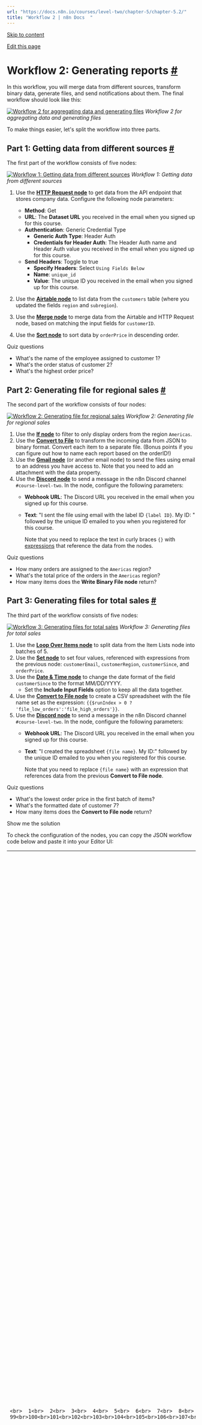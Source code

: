 ```yaml
---
url: "https://docs.n8n.io/courses/level-two/chapter-5/chapter-5.2/"
title: "Workflow 2 | n8n Docs  "
---
```


[Skip to content](https://docs.n8n.io/courses/level-two/chapter-5/chapter-5.2/#workflow-2-generating-reports)

[Edit this page](https://github.com/n8n-io/n8n-docs/edit/main/docs/courses/level-two/chapter-5/chapter-5.2.md "Edit this page")

# Workflow 2: Generating reports [\#](https://docs.n8n.io/courses/level-two/chapter-5/chapter-5.2/\#workflow-2-generating-reports "Permanent link")

In this workflow, you will merge data from different sources, transform binary data, generate files, and send notifications about them. The final workflow should look like this:

[![Workflow 2 for aggregating data and generating files](https://docs.n8n.io/_images/courses/level-two/chapter-five/workflow2.png)](https://docs.n8n.io/_images/courses/level-two/chapter-five/workflow2.png) _Workflow 2 for aggregating data and generating files_

To make things easier, let's split the workflow into three parts.

## Part 1: Getting data from different sources [\#](https://docs.n8n.io/courses/level-two/chapter-5/chapter-5.2/\#part-1-getting-data-from-different-sources "Permanent link")

The first part of the workflow consists of five nodes:

[![Workflow 1: Getting data from different sources](https://docs.n8n.io/_images/courses/level-two/chapter-five/workflow2_1.png)](https://docs.n8n.io/_images/courses/level-two/chapter-five/workflow2_1.png) _Workflow 1: Getting data from different sources_

1. Use the [**HTTP Request node**](https://docs.n8n.io/integrations/builtin/core-nodes/n8n-nodes-base.httprequest/) to get data from the API endpoint that stores company data. Configure the following node parameters:
   - **Method**: Get
   - **URL**: The **Dataset URL** you received in the email when you signed up for this course.
   - **Authentication**: Generic Credential Type
     - **Generic Auth Type**: Header Auth
     - **Credentials for Header Auth**: The Header Auth name and Header Auth value you received in the email when you signed up for this course.
   - **Send Headers**: Toggle to true
     - **Specify Headers**: Select `Using Fields Below`
     - **Name**: `unique_id`
     - **Value**: The unique ID you received in the email when you signed up for this course.
2. Use the [**Airtable node**](https://docs.n8n.io/integrations/builtin/app-nodes/n8n-nodes-base.airtable/) to list data from the `customers` table (where you updated the fields `region` and `subregion`).

3. Use the [**Merge node**](https://docs.n8n.io/integrations/builtin/core-nodes/n8n-nodes-base.merge/) to merge data from the Airtable and HTTP Request node, based on matching the input fields for `customerID`.
4. Use the [**Sort node**](https://docs.n8n.io/integrations/builtin/core-nodes/n8n-nodes-base.sort/) to sort data by `orderPrice` in descending order.

Quiz questions

- What's the name of the employee assigned to customer 1?
- What's the order status of customer 2?
- What's the highest order price?

## Part 2: Generating file for regional sales [\#](https://docs.n8n.io/courses/level-two/chapter-5/chapter-5.2/\#part-2-generating-file-for-regional-sales "Permanent link")

The second part of the workflow consists of four nodes:

[![Workflow 2: Generating file for regional sales](https://docs.n8n.io/_images/courses/level-two/chapter-five/workflow2_2.png)](https://docs.n8n.io/_images/courses/level-two/chapter-five/workflow2_2.png) _Workflow 2: Generating file for regional sales_

1. Use the [**If node**](https://docs.n8n.io/integrations/builtin/core-nodes/n8n-nodes-base.if/) to filter to only display orders from the region `Americas`.
2. Use the [**Convert to File**](https://docs.n8n.io/integrations/builtin/core-nodes/n8n-nodes-base.converttofile/) to transform the incoming data from JSON to binary format. Convert each item to a separate file. (Bonus points if you can figure out how to name each report based on the orderID!)
3. Use the [**Gmail node**](https://docs.n8n.io/integrations/builtin/app-nodes/n8n-nodes-base.gmail/) (or another email node) to send the files using email to an address you have access to. Note that you need to add an attachment with the data property.
4. Use the [**Discord node**](https://docs.n8n.io/integrations/builtin/app-nodes/n8n-nodes-base.discord/) to send a message in the n8n Discord channel `#course-level-two`. In the node, configure the following parameters:
   - **Webhook URL**: The Discord URL you received in the email when you signed up for this course.
   - **Text**: "I sent the file using email with the label ID `{label ID}`. My ID: " followed by the unique ID emailed to you when you registered for this course.

      Note that you need to replace the text in curly braces `{}` with [expressions](https://docs.n8n.io/glossary/#expression-n8n) that reference the data from the nodes.

Quiz questions

- How many orders are assigned to the `Americas` region?
- What's the total price of the orders in the `Americas` region?
- How many items does the **Write Binary File node** return?

## Part 3: Generating files for total sales [\#](https://docs.n8n.io/courses/level-two/chapter-5/chapter-5.2/\#part-3-generating-files-for-total-sales "Permanent link")

The third part of the workflow consists of five nodes:

[![Workflow 3: Generating files for total sales](https://docs.n8n.io/_images/courses/level-two/chapter-five/workflow2_3.png)](https://docs.n8n.io/_images/courses/level-two/chapter-five/workflow2_3.png) _Workflow 3: Generating files for total sales_

1. Use the [**Loop Over Items node**](https://docs.n8n.io/integrations/builtin/core-nodes/n8n-nodes-base.splitinbatches/) to split data from the Item Lists node into batches of 5.
2. Use the [**Set node**](https://docs.n8n.io/integrations/builtin/core-nodes/n8n-nodes-base.set/) to set four values, referenced with expressions from the previous node: `customerEmail`, `customerRegion`, `customerSince`, and `orderPrice`.
3. Use the [**Date & Time node**](https://docs.n8n.io/integrations/builtin/core-nodes/n8n-nodes-base.datetime/) to change the date format of the field `customerSince` to the format MM/DD/YYYY.
   - Set the **Include Input Fields** option to keep all the data together.
4. Use the [**Convert to File node**](https://docs.n8n.io/integrations/builtin/core-nodes/n8n-nodes-base.converttofile/) to create a CSV spreadsheet with the file name set as the expression: `{{$runIndex > 0 ? 'file_low_orders':'file_high_orders'}}`.
5. Use the [**Discord node**](https://docs.n8n.io/integrations/builtin/app-nodes/n8n-nodes-base.discord/) to send a message in the n8n Discord channel `#course-level-two`. In the node, configure the following parameters:
   - **Webhook URL**: The Discord URL you received in the email when you signed up for this course.
   - **Text**: "I created the spreadsheet `{file name}`. My ID:" followed by the unique ID emailed to you when you registered for this course.

      Note that you need to replace `{file name}` with an expression that references data from the previous **Convert to File node**.

Quiz questions

- What's the lowest order price in the first batch of items?
- What's the formatted date of customer 7?
- How many items does the **Convert to File node** return?

Show me the solution

To check the configuration of the nodes, you can copy the JSON workflow code below and paste it into your Editor UI:

|     |     |
| --- | --- |
| ```<br>  1<br>  2<br>  3<br>  4<br>  5<br>  6<br>  7<br>  8<br>  9<br> 10<br> 11<br> 12<br> 13<br> 14<br> 15<br> 16<br> 17<br> 18<br> 19<br> 20<br> 21<br> 22<br> 23<br> 24<br> 25<br> 26<br> 27<br> 28<br> 29<br> 30<br> 31<br> 32<br> 33<br> 34<br> 35<br> 36<br> 37<br> 38<br> 39<br> 40<br> 41<br> 42<br> 43<br> 44<br> 45<br> 46<br> 47<br> 48<br> 49<br> 50<br> 51<br> 52<br> 53<br> 54<br> 55<br> 56<br> 57<br> 58<br> 59<br> 60<br> 61<br> 62<br> 63<br> 64<br> 65<br> 66<br> 67<br> 68<br> 69<br> 70<br> 71<br> 72<br> 73<br> 74<br> 75<br> 76<br> 77<br> 78<br> 79<br> 80<br> 81<br> 82<br> 83<br> 84<br> 85<br> 86<br> 87<br> 88<br> 89<br> 90<br> 91<br> 92<br> 93<br> 94<br> 95<br> 96<br> 97<br> 98<br> 99<br>100<br>101<br>102<br>103<br>104<br>105<br>106<br>107<br>108<br>109<br>110<br>111<br>112<br>113<br>114<br>115<br>116<br>117<br>118<br>119<br>120<br>121<br>122<br>123<br>124<br>125<br>126<br>127<br>128<br>129<br>130<br>131<br>132<br>133<br>134<br>135<br>136<br>137<br>138<br>139<br>140<br>141<br>142<br>143<br>144<br>145<br>146<br>147<br>148<br>149<br>150<br>151<br>152<br>153<br>154<br>155<br>156<br>157<br>158<br>159<br>160<br>161<br>162<br>163<br>164<br>165<br>166<br>167<br>168<br>169<br>170<br>171<br>172<br>173<br>174<br>175<br>176<br>177<br>178<br>179<br>180<br>181<br>182<br>183<br>184<br>185<br>186<br>187<br>188<br>189<br>190<br>191<br>192<br>193<br>194<br>195<br>196<br>197<br>198<br>199<br>200<br>201<br>202<br>203<br>204<br>205<br>206<br>207<br>208<br>209<br>210<br>211<br>212<br>213<br>214<br>215<br>216<br>217<br>218<br>219<br>220<br>221<br>222<br>223<br>224<br>225<br>226<br>227<br>228<br>229<br>230<br>231<br>232<br>233<br>234<br>235<br>236<br>237<br>238<br>239<br>240<br>241<br>242<br>243<br>244<br>245<br>246<br>247<br>248<br>249<br>250<br>251<br>252<br>253<br>254<br>255<br>256<br>257<br>258<br>259<br>260<br>261<br>262<br>263<br>264<br>265<br>266<br>267<br>268<br>269<br>270<br>271<br>272<br>273<br>274<br>275<br>276<br>277<br>278<br>279<br>280<br>281<br>282<br>283<br>284<br>285<br>286<br>287<br>288<br>289<br>290<br>291<br>292<br>293<br>294<br>295<br>296<br>297<br>298<br>299<br>300<br>301<br>302<br>303<br>304<br>305<br>306<br>307<br>308<br>309<br>310<br>311<br>312<br>313<br>314<br>315<br>316<br>317<br>318<br>319<br>320<br>321<br>322<br>323<br>324<br>325<br>326<br>327<br>328<br>329<br>330<br>331<br>332<br>333<br>334<br>335<br>336<br>337<br>338<br>339<br>340<br>341<br>342<br>343<br>344<br>345<br>346<br>347<br>348<br>349<br>350<br>351<br>352<br>353<br>354<br>355<br>356<br>357<br>358<br>359<br>360<br>361<br>362<br>363<br>364<br>365<br>366<br>367<br>368<br>369<br>370<br>371<br>372<br>373<br>374<br>375<br>376<br>377<br>378<br>379<br>380<br>381<br>382<br>383<br>384<br>385<br>386<br>387<br>388<br>389<br>390<br>391<br>392<br>393<br>394<br>395<br>396<br>397<br>398<br>399<br>400<br>401<br>402<br>403<br>404<br>405<br>406<br>407<br>408<br>409<br>410<br>411<br>412<br>413<br>414<br>415<br>416<br>417<br>418<br>419<br>420<br>421<br>422<br>423<br>424<br>425<br>426<br>427<br>428<br>429<br>430<br>431<br>432<br>433<br>434<br>435<br>436<br>437<br>438<br>439<br>440<br>441<br>442<br>443<br>444<br>445<br>446<br>447<br>448<br>449<br>450<br>451<br>452<br>453<br>454<br>455<br>456<br>457<br>458<br>459<br>460<br>461<br>462<br>463<br>464<br>465<br>466<br>467<br>468<br>469<br>470<br>471<br>472<br>473<br>474<br>475<br>476<br>477<br>478<br>479<br>480<br>481<br>482<br>483<br>484<br>485<br>486<br>487<br>488<br>489<br>490<br>491<br>492<br>``` | ```<br>{<br>"meta": {<br>    "templateCredsSetupCompleted": true,<br>    "instanceId": "cb484ba7b742928a2048bf8829668bed5b5ad9787579adea888f05980292a4a7"<br>},<br>"nodes": [<br>    {<br>    "parameters": {<br>        "sendTo": "bart@n8n.io",<br>        "subject": "Your TPS Reports",<br>        "emailType": "text",<br>        "message": "Please find your TPS report attached.",<br>        "options": {<br>        "attachmentsUi": {<br>            "attachmentsBinary": [<br>            {}<br>            ]<br>        }<br>        }<br>    },<br>    "id": "d889eb42-8b34-4718-b961-38c8e7839ea6",<br>    "name": "Gmail",<br>    "type": "n8n-nodes-base.gmail",<br>    "typeVersion": 2.1,<br>    "position": [<br>        2100,<br>        500<br>    ],<br>    "credentials": {<br>        "gmailOAuth2": {<br>        "id": "HFesCcFcn1NW81yu",<br>        "name": "Gmail account 7"<br>        }<br>    }<br>    },<br>    {<br>    "parameters": {},<br>    "id": "c0236456-40be-4f8f-a730-e56cb62b7b5c",<br>    "name": "When clicking \"Execute workflow\"",<br>    "type": "n8n-nodes-base.manualTrigger",<br>    "typeVersion": 1,<br>    "position": [<br>        780,<br>        600<br>    ]<br>    },<br>    {<br>    "parameters": {<br>        "url": "https://internal.users.n8n.cloud/webhook/level2-erp",<br>        "authentication": "genericCredentialType",<br>        "genericAuthType": "httpHeaderAuth",<br>        "sendHeaders": true,<br>        "headerParameters": {<br>        "parameters": [<br>            {<br>            "name": "unique_id",<br>            "value": "recFIcD6UlSyxaVMQ"<br>            }<br>        ]<br>        },<br>        "options": {}<br>    },<br>    "id": "cc106fa0-6630-4c84-aea4-a4c7a3c149e9",<br>    "name": "HTTP Request",<br>    "type": "n8n-nodes-base.httpRequest",<br>    "typeVersion": 4.1,<br>    "position": [<br>        1000,<br>        500<br>    ],<br>    "credentials": {<br>        "httpHeaderAuth": {<br>        "id": "qeHdJdqqqaTC69cm",<br>        "name": "Course L2 Credentials"<br>        }<br>    }<br>    },<br>    {<br>    "parameters": {<br>        "operation": "search",<br>        "base": {<br>        "__rl": true,<br>        "value": "apprtKkVasbQDbFa1",<br>        "mode": "list",<br>        "cachedResultName": "All your base",<br>        "cachedResultUrl": "https://airtable.com/apprtKkVasbQDbFa1"<br>        },<br>        "table": {<br>        "__rl": true,<br>        "value": "tblInZ7jeNdlUOvxZ",<br>        "mode": "list",<br>        "cachedResultName": "Course L2, Workflow 1",<br>        "cachedResultUrl": "https://airtable.com/apprtKkVasbQDbFa1/tblInZ7jeNdlUOvxZ"<br>        },<br>        "options": {}<br>    },<br>    "id": "e5ae1927-b531-401c-9cb2-ecf1f2836ba6",<br>    "name": "Airtable",<br>    "type": "n8n-nodes-base.airtable",<br>    "typeVersion": 2,<br>    "position": [<br>        1000,<br>        700<br>    ],<br>    "credentials": {<br>        "airtableTokenApi": {<br>        "id": "MIplo6lY3AEsdf7L",<br>        "name": "Airtable Personal Access Token account 4"<br>        }<br>    }<br>    },<br>    {<br>    "parameters": {<br>        "mode": "combine",<br>        "mergeByFields": {<br>        "values": [<br>            {<br>            "field1": "customerID",<br>            "field2": "customerID"<br>            }<br>        ]<br>        },<br>        "options": {}<br>    },<br>    "id": "1cddc984-7fca-45e0-83b8-0c502cb4c78c",<br>    "name": "Merge",<br>    "type": "n8n-nodes-base.merge",<br>    "typeVersion": 2.1,<br>    "position": [<br>        1220,<br>        600<br>    ]<br>    },<br>    {<br>    "parameters": {<br>        "sortFieldsUi": {<br>        "sortField": [<br>            {<br>            "fieldName": "orderPrice",<br>            "order": "descending"<br>            }<br>        ]<br>        },<br>        "options": {}<br>    },<br>    "id": "2f55af2e-f69b-4f61-a9e5-c7eefaad93ba",<br>    "name": "Sort",<br>    "type": "n8n-nodes-base.sort",<br>    "typeVersion": 1,<br>    "position": [<br>        1440,<br>        600<br>    ]<br>    },<br>    {<br>    "parameters": {<br>        "conditions": {<br>        "options": {<br>            "caseSensitive": true,<br>            "leftValue": "",<br>            "typeValidation": "strict"<br>        },<br>        "conditions": [<br>            {<br>            "id": "d3afe65c-7c80-4caa-9d1c-33c62fbc2197",<br>            "leftValue": "={{ $json.region }}",<br>            "rightValue": "Americas",<br>            "operator": {<br>                "type": "string",<br>                "operation": "equals",<br>                "name": "filter.operator.equals"<br>            }<br>            }<br>        ],<br>        "combinator": "and"<br>        },<br>        "options": {}<br>    },<br>    "id": "2ed874a9-5bcf-4cc9-9b52-ea503a562892",<br>    "name": "If",<br>    "type": "n8n-nodes-base.if",<br>    "typeVersion": 2,<br>    "position": [<br>        1660,<br>        500<br>    ]<br>    },<br>    {<br>    "parameters": {<br>        "operation": "toJson",<br>        "mode": "each",<br>        "options": {<br>        "fileName": "=report_orderID_{{ $('If').item.json.orderID }}.json"<br>        }<br>    },<br>    "id": "d93b4429-2200-4a84-8505-16266fedfccd",<br>    "name": "Convert to File",<br>    "type": "n8n-nodes-base.convertToFile",<br>    "typeVersion": 1.1,<br>    "position": [<br>        1880,<br>        500<br>    ]<br>    },<br>    {<br>    "parameters": {<br>        "authentication": "webhook",<br>        "content": "I sent the file using email with the label ID  and wrote the binary file {file name}. My ID: 123",<br>        "options": {}<br>    },<br>    "id": "26f43f2c-1422-40de-9f40-dd2d80926b1c",<br>    "name": "Discord",<br>    "type": "n8n-nodes-base.discord",<br>    "typeVersion": 2,<br>    "position": [<br>        2320,<br>        500<br>    ],<br>    "credentials": {<br>        "discordWebhookApi": {<br>        "id": "WEBrtPdoLrhlDYKr",<br>        "name": "L2 Course Discord Webhook account"<br>        }<br>    }<br>    },<br>    {<br>    "parameters": {<br>        "batchSize": 5,<br>        "options": {}<br>    },<br>    "id": "0fa1fbf6-fe77-4044-a445-c49a1db37dec",<br>    "name": "Loop Over Items",<br>    "type": "n8n-nodes-base.splitInBatches",<br>    "typeVersion": 3,<br>    "position": [<br>        1660,<br>        700<br>    ]<br>    },<br>    {<br>    "parameters": {<br>        "assignments": {<br>        "assignments": [<br>            {<br>            "id": "ce839b80-c50d-48f5-9a24-bb2df6fdd2ff",<br>            "name": "customerEmail",<br>            "value": "={{ $json.customerEmail }}",<br>            "type": "string"<br>            },<br>            {<br>            "id": "0c613366-3808-45a2-89cc-b34c7b9f3fb7",<br>            "name": "region",<br>            "value": "={{ $json.region }}",<br>            "type": "string"<br>            },<br>            {<br>            "id": "0f19a88c-deb0-4119-8965-06ed62a840b2",<br>            "name": "customerSince",<br>            "value": "={{ $json.customerSince }}",<br>            "type": "string"<br>            },<br>            {<br>            "id": "a7e890d6-86af-4839-b5df-d2a4efe923f7",<br>            "name": "orderPrice",<br>            "value": "={{ $json.orderPrice }}",<br>            "type": "number"<br>            }<br>        ]<br>        },<br>        "options": {}<br>    },<br>    "id": "09b8584c-4ead-4007-a6cd-edaa4669a757",<br>    "name": "Edit Fields",<br>    "type": "n8n-nodes-base.set",<br>    "typeVersion": 3.3,<br>    "position": [<br>        1880,<br>        700<br>    ]<br>    },<br>    {<br>    "parameters": {<br>        "operation": "formatDate",<br>        "date": "={{ $json.customerSince }}",<br>        "options": {<br>        "includeInputFields": true<br>        }<br>    },<br>    "id": "c96fae90-e080-48dd-9bff-3e4506aafb86",<br>    "name": "Date & Time",<br>    "type": "n8n-nodes-base.dateTime",<br>    "typeVersion": 2,<br>    "position": [<br>        2100,<br>        700<br>    ]<br>    },<br>    {<br>    "parameters": {<br>        "options": {<br>        "fileName": "={{$runIndex > 0 ? 'file_low_orders':'file_high_orders'}}"<br>        }<br>    },<br>    "id": "43dc8634-2f16-442b-a754-89f47c51c591",<br>    "name": "Convert to File1",<br>    "type": "n8n-nodes-base.convertToFile",<br>    "typeVersion": 1.1,<br>    "position": [<br>        2320,<br>        700<br>    ]<br>    },<br>    {<br>    "parameters": {<br>        "authentication": "webhook",<br>        "content": "I created the spreadsheet {file name}. My ID: 123",<br>        "options": {}<br>    },<br>    "id": "05da1c22-d1f6-4ea6-9102-f74f9ae2e9d3",<br>    "name": "Discord1",<br>    "type": "n8n-nodes-base.discord",<br>    "typeVersion": 2,<br>    "position": [<br>        2540,<br>        700<br>    ],<br>    "credentials": {<br>        "discordWebhookApi": {<br>        "id": "WEBrtPdoLrhlDYKr",<br>        "name": "L2 Course Discord Webhook account"<br>        }<br>    }<br>    }<br>],<br>"connections": {<br>    "Gmail": {<br>    "main": [<br>        [<br>        {<br>            "node": "Discord",<br>            "type": "main",<br>            "index": 0<br>        }<br>        ]<br>    ]<br>    },<br>    "When clicking \"Execute workflow\"": {<br>    "main": [<br>        [<br>        {<br>            "node": "HTTP Request",<br>            "type": "main",<br>            "index": 0<br>        },<br>        {<br>            "node": "Airtable",<br>            "type": "main",<br>            "index": 0<br>        }<br>        ]<br>    ]<br>    },<br>    "HTTP Request": {<br>    "main": [<br>        [<br>        {<br>            "node": "Merge",<br>            "type": "main",<br>            "index": 0<br>        }<br>        ]<br>    ]<br>    },<br>    "Airtable": {<br>    "main": [<br>        [<br>        {<br>            "node": "Merge",<br>            "type": "main",<br>            "index": 1<br>        }<br>        ]<br>    ]<br>    },<br>    "Merge": {<br>    "main": [<br>        [<br>        {<br>            "node": "Sort",<br>            "type": "main",<br>            "index": 0<br>        }<br>        ]<br>    ]<br>    },<br>    "Sort": {<br>    "main": [<br>        [<br>        {<br>            "node": "Loop Over Items",<br>            "type": "main",<br>            "index": 0<br>        },<br>        {<br>            "node": "If",<br>            "type": "main",<br>            "index": 0<br>        }<br>        ]<br>    ]<br>    },<br>    "If": {<br>    "main": [<br>        [<br>        {<br>            "node": "Convert to File",<br>            "type": "main",<br>            "index": 0<br>        }<br>        ]<br>    ]<br>    },<br>    "Convert to File": {<br>    "main": [<br>        [<br>        {<br>            "node": "Gmail",<br>            "type": "main",<br>            "index": 0<br>        }<br>        ]<br>    ]<br>    },<br>    "Loop Over Items": {<br>    "main": [<br>        null,<br>        [<br>        {<br>            "node": "Edit Fields",<br>            "type": "main",<br>            "index": 0<br>        }<br>        ]<br>    ]<br>    },<br>    "Edit Fields": {<br>    "main": [<br>        [<br>        {<br>            "node": "Date & Time",<br>            "type": "main",<br>            "index": 0<br>        }<br>        ]<br>    ]<br>    },<br>    "Date & Time": {<br>    "main": [<br>        [<br>        {<br>            "node": "Convert to File1",<br>            "type": "main",<br>            "index": 0<br>        }<br>        ]<br>    ]<br>    },<br>    "Convert to File1": {<br>    "main": [<br>        [<br>        {<br>            "node": "Discord1",<br>            "type": "main",<br>            "index": 0<br>        }<br>        ]<br>    ]<br>    },<br>    "Discord1": {<br>    "main": [<br>        [<br>        {<br>            "node": "Loop Over Items",<br>            "type": "main",<br>            "index": 0<br>        }<br>        ]<br>    ]<br>    }<br>},<br>"pinData": {}<br>}<br>``` |

Was this page helpful?






Thanks for your feedback!






Thanks for your feedback! Help us improve this page by submitting an issue or a fix in our [GitHub repo](https://github.com/n8n-io/n8n-docs).


Back to top